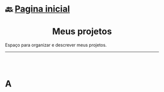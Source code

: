 # :back: [Pagina inicial](https://github.com/rodrigofentanes)

<h1 align="center">Meus projetos</h1> 

Espaço para organizar e descrever meus projetos. 

<hr> <!-- ------------------------------------------------ -->
<br>
<br>

# A
